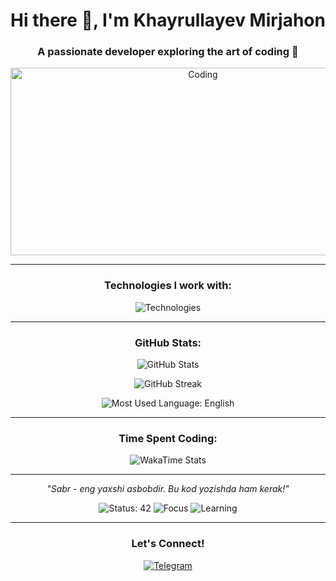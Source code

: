 <!-- Profilning Asosiy Qismi -->
<h1 align="center">Hi there 👋, I'm Khayrullayev Mirjahon</h1>
<h3 align="center">A passionate developer exploring the art of coding 🌟</h3>

<!-- Animatsiyali banner -->
<p align="center">
  <img src="https://media.giphy.com/media/L1R1tvI9svkIWwpVYr/giphy.gif" alt="Coding" width="600" height="300"/>
</p>

---

<!-- Texnologiyalar -->
<h3 align="center">Technologies I work with:</h3>
<p align="center">
  <img src="https://skillicons.dev/icons?i=js,python,cpp,html,css,react,git,github,docker" alt="Technologies" />
</p>

---

<!-- Profil statistikasi -->
<h3 align="center">GitHub Stats:</h3>
<p align="center">
  <img src="https://github-readme-stats.vercel.app/api?username=khayrullayev-02&show_icons=true&theme=radical" alt="GitHub Stats" />
</p>

<p align="center">
  <img src="https://github-readme-streak-stats.herokuapp.com/?user=khayrullayev-02&theme=radical" alt="GitHub Streak" />
</p>

<p align="center">
  <!-- Max ishlatiladigan til: Ingliz tili -->
  <img src="https://img.shields.io/badge/Most%20Used%20Language-English-blue?style=for-the-badge&logo=language&logoColor=white" alt="Most Used Language: English" />
</p>

---

<!-- Dynamic WakaTime (Agar mavjud bo'lsa) -->
<h3 align="center">Time Spent Coding:</h3>
<p align="center">
  <img src="https://github-readme-stats.vercel.app/api/wakatime?username=khayrullayev-02&theme=radical" alt="WakaTime Stats" />
</p>

---

<!-- Iqtibos -->
<p align="center">
  <em>"Sabr - eng yaxshi asbobdir. Bu kod yozishda ham kerak!"</em>
</p>

<!-- Badge'lar -->
<p align="center">
  <!-- Istalgan raqamlar bilan Status -->
  <img src="https://img.shields.io/badge/Status-42-blue?style=for-the-badge&logo=github" alt="Status: 42" />
  <img src="https://img.shields.io/badge/Focus-FullStack-yellow?style=for-the-badge" alt="Focus" />
  <img src="https://img.shields.io/badge/Learning-Cloud%20Computing-green?style=for-the-badge" alt="Learning" />
</p>

---

<!-- Telegram havolasi -->
<h3 align="center">Let's Connect!</h3>
<p align="center">
  <a href="https://t.me/khayrullayev2" target="_blank">
    <img src="https://img.shields.io/badge/Telegram-2CA5E0?style=for-the-badge&logo=telegram&logoColor=white" alt="Telegram" />
  </a>
</p>
